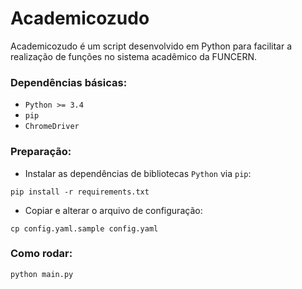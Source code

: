 # Academicozudo

Academicozudo é um script desenvolvido em Python para facilitar a realização de funções no sistema acadêmico da FUNCERN.

### Dependências básicas:

- `Python >= 3.4`
- `pip`
- `ChromeDriver`

### Preparação:

- Instalar as dependências de bibliotecas `Python` via `pip`:

`pip install -r requirements.txt`

- Copiar e alterar o arquivo de configuração:

`cp config.yaml.sample config.yaml`

### Como rodar:

`python main.py`

